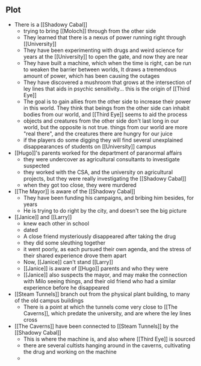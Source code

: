 ## Plot
- There is a [[Shadowy Cabal]]
	- trying to bring [[Moloch]] through from the other side
	- They learned that there is a nexus of power running right through [[University]]
	- They have been experimenting with drugs and weird science for years at the [[University]] to open the gate, and now they are near
	- They have built a machine, which when the time is right, can be run to weaken the barrier between worlds, It draws a tremendous amount of power, which has been causing the outages
	- They have discovered a mushroom that grows at the intersection of ley lines that aids in psychic sensitivity... this is the origin of [[Third Eye]]
	- The goal is to gain allies from the other side to increase their power in this world. They think that beings from the other side can inhabit bodies from our world, and [[Third Eye]] seems to aid the process
	- objects and creatures from the other side don't last long in our world, but the opposite is not true. things from our world are more "real there", and the creatures there are hungry for our juice
	- if the players do some digging they will find several unexplained disappearances of students on [[University]] campus
- [[Hugo]]'s parents worked for the department of paranormal affairs
	- they were undercover as agricultural consultants to investigate suspected 
	- they worked with the CSA, and the university on agricultural projects, but they were really investigating the [[Shadowy Cabal]]
	- when they got too close, they were murdered
- [[The Mayor]] is aware of the [[Shadowy Cabal]]
	- They have been funding his campaigns, and bribing him besides, for years
	- He is trying to do right by the city, and doesn't see the big picture
- [[Janice]] and [[Larry]]
	- knew each other in school
	- dated
	- A close friend mysteriously disappeared after taking the drug
	- they did some sleuthing together
	- it went poorly, as each pursued their own agenda, and the stress of their shared experience drove them apart
	- Now, [[Janice]] can't stand [[Larry]]
	- [[Janice]] is aware of [[Hugo]] parents and who they were
	- [[Janice]] also suspects the mayor, and may make the connection with Milo seeing things, and their old friend who had a similar experience before he disappeared
- [[Steam Tunnels]] branch out from the physical plant building, to many of the old campus buildings
	- There is a point at which the tunnels come very close to [[The Caverns]], which predate the university, and are where the ley lines cross
-  [[The Caverns]] have been connected to [[Steam Tunnels]] by the [[Shadowy Cabal]]
	- This is where the machine is, and also where [[Third Eye]] is sourced
	- there are several cultists hanging around in the caverns, cultivating the drug and working on the machine
	- 
